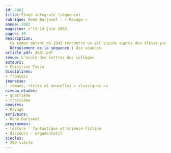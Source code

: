 ```yaml
---
id: 4861
title: Étude intégrale (séquence)
rubrique: René Barjavel : « Ravage »
annee: 2002
magazine: n°13-14 juin 2003
pages: 20
description: 
  Ce roman datant de 1943 rencontre un vif succès auprès des élèves par les thèmes toujours actuels qu’il traite, mais aussi auprès des professeurs par les très nombreuses pistes d’exploitation qu’il offre. Sa vision de la société moderne et du progrès suscite analyses, réflexions sur notre monde, prises de position, jugements et débats. Quant aux aventures des survivants de la catastrophe qui a anéanti les villes, elles procurent les moyens d’approfondir les notions de cause et de conséquence et de donner à l’argumentation des bases solides. L’étude de « Ravage » permet donc à la fois de définir un genre – la science-fiction – et de repérer et identifier la visée argumentative d’un roman tout en se familiarisant avec la notion de « voyage initiatique ». De plus, ce roman renvoie implicitement à un certain nombre de mythes et offre la possibilité de revenir sur les textes fondateurs en montrant en quoi et pourquoi ils nourrissent la littérature.
  Déroulement de la séquence : dix séances.
article_pdf: 4861.pdf
revue: L’école des lettres des collèges
auteurs:
- Christine Tasin
disciplines:
- français
jeunesse:
- romans, récits et nouvelles « classiques »s
niveau_etudes:
- quatrième
- troisième
oeuvres:
- Ravage
ecrivains:
- René Barjavel
programmes:
- lecture - fantastique et science-fiction
- discours - argumentatif
siecles:
- 20e siècle
---
```

